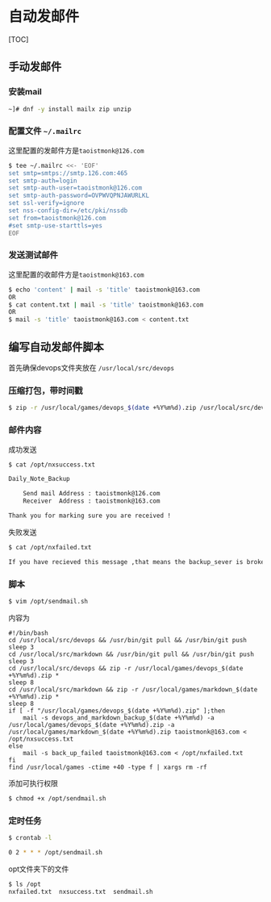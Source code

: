 # 自动发邮件

[TOC]

## 手动发邮件

### 安装mail

```bash
~]# dnf -y install mailx zip unzip
```

### 配置文件 `~/.mailrc`

这里配置的发邮件方是`taoistmonk@126.com`

```bash
$ tee ~/.mailrc <<- 'EOF'
set smtp=smtps://smtp.126.com:465
set smtp-auth=login
set smtp-auth-user=taoistmonk@126.com
set smtp-auth-password=OVPWVQPNJAWURLKL
set ssl-verify=ignore
set nss-config-dir=/etc/pki/nssdb
set from=taoistmonk@126.com
#set smtp-use-starttls=yes
EOF
```

### 发送测试邮件

这里配置的收邮件方是`taoistmonk@163.com`

```bash
$ echo 'content' | mail -s 'title' taoistmonk@163.com
OR
$ cat content.txt | mail -s 'title' taoistmonk@163.com
OR
$ mail -s 'title' taoistmonk@163.com < content.txt
```

## 编写自动发邮件脚本

首先确保devops文件夹放在 `/usr/local/src/devops`

### 压缩打包，带时间戳

```bash
$ zip -r /usr/local/games/devops_$(date +%Y%m%d).zip /usr/local/src/devops
```

### 邮件内容

成功发送

```bash
$ cat /opt/nxsuccess.txt

Daily_Note_Backup

    Send mail Address : taoistmonk@126.com
    Receiver  Address : taoistmonk@163.com

Thank you for marking sure you are received !
```

失败发送

```bash
$ cat /opt/nxfailed.txt

If you have recieved this message ,that means the backup_sever is broken down.
```

### 脚本

```bash
$ vim /opt/sendmail.sh
```

内容为

```shell
#!/bin/bash
cd /usr/local/src/devops && /usr/bin/git pull && /usr/bin/git push
sleep 3
cd /usr/local/src/markdown && /usr/bin/git pull && /usr/bin/git push
sleep 3
cd /usr/local/src/devops && zip -r /usr/local/games/devops_$(date +%Y%m%d).zip *
sleep 8
cd /usr/local/src/markdown && zip -r /usr/local/games/markdown_$(date +%Y%m%d).zip *
sleep 8
if [ -f "/usr/local/games/devops_$(date +%Y%m%d).zip" ];then
    mail -s devops_and_markdown_backup_$(date +%Y%m%d) -a /usr/local/games/devops_$(date +%Y%m%d).zip -a /usr/local/games/markdown_$(date +%Y%m%d).zip taoistmonk@163.com < /opt/nxsuccess.txt
else
    mail -s back_up_failed taoistmonk@163.com < /opt/nxfailed.txt
fi
find /usr/local/games -ctime +40 -type f | xargs rm -rf
```

添加可执行权限

```bash
$ chmod +x /opt/sendmail.sh
```

### 定时任务

```bash
$ crontab -l 

0 2 * * * /opt/sendmail.sh
```

opt文件夹下的文件

```bash
$ ls /opt
nxfailed.txt  nxsuccess.txt  sendmail.sh
```


